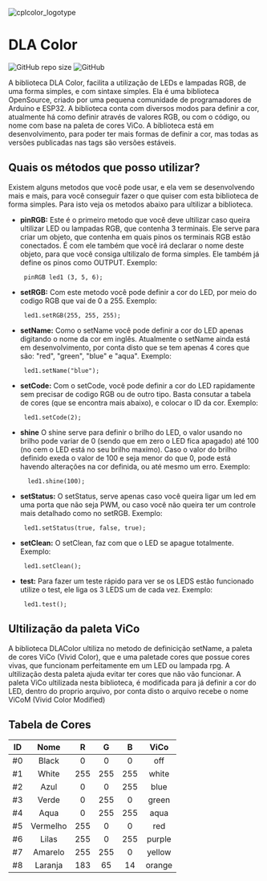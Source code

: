 ![cplcolor_logotype](https://user-images.githubusercontent.com/72569409/102688100-29cae600-41d3-11eb-9aa1-93bd714abf41.png)
# DLA Color

![GitHub repo size](https://img.shields.io/github/repo-size/guilhermeoliveiralopes/dlacolor?color=ff6464&label=size)
![GitHub](https://img.shields.io/github/license/guilhermeoliveiralopes/dlacolor?color=6ebdff)

 A biblioteca DLA Color, facilita a utilização de LEDs e lampadas RGB, de uma forma simples, e com sintaxe simples. Ela é uma biblioteca OpenSource, criado por uma pequena comunidade de programadores de Arduino e ESP32. A biblioteca conta com diversos modos para definir a cor, atualmente há como definir através de valores RGB, ou com o código, ou nome com base na paleta de cores ViCo. A biblioteca está em desenvolvimento, para poder ter mais formas de definir a cor, mas todas as versões publicadas nas tags são versões estáveis.

## Quais os métodos que posso utilizar?
 Existem alguns metodos que você pode usar, e ela vem se desenvolvendo mais e mais, para você conseguir fazer o que quiser com esta biblioteca de forma simples. Para isto veja os metodos abaixo para ultilizar a biblioteca.

 * **pinRGB:** Este é o primeiro metodo que você deve ultilizar caso queira ultilizar LED ou lampadas RGB, que contenha 3 terminais. Ele serve para criar um objeto, que contenha em quais pinos os terminais RGB estão conectados. É com ele também que você irá declarar o nome deste objeto, para que você consiga ultilizalo de forma simples. Ele também já define os pinos como OUTPUT. Exemplo:

        pinRGB led1 (3, 5, 6);

 * **setRGB:** Com este metodo você pode definir a cor do LED, por meio do codigo RGB que vai de 0 a 255. Exemplo:
 
        led1.setRGB(255, 255, 255);
 * **setName:** Como o setName você pode definir a cor do LED apenas digitando o nome da cor em inglês. Atualmente o setName ainda está em desenvolvimento, por conta disto que se tem apenas 4 cores que são: "red", "green", "blue" e "aqua". Exemplo:
 
        led1.setName("blue");
 * **setCode:** Com o setCode, você pode definir a cor do LED rapidamente sem precisar de codigo RGB ou de outro tipo. Basta consutar a tabela de cores (que se encontra mais abaixo), e colocar o ID da cor. Exemplo:

        led1.setCode(2);
* **shine** O shine serve para definir o brilho do LED, o valor usando no brilho pode variar de 0 (sendo que em zero o LED fica apagado) até 100 (no cem o LED está no seu brilho maxímo). Caso o valor do brilho definido exeda o valor de 100 e seja menor do que 0, pode está havendo alterações na cor definida, ou até mesmo um erro. Exemplo:

        led1.shine(100);
 * **setStatus:** O setStatus, serve apenas caso você queira ligar um led em uma porta que não seja PWM, ou caso você não queira ter um controle mais detalhado como no setRGB. Exemplo:

        led1.setStatus(true, false, true);

 * **setClean:** O setClean, faz com que o LED se apague totalmente. Exemplo:

        led1.setClean();

 * **test:** Para fazer um teste rápido para ver se os LEDS estão funcionado utilize o test, ele liga os 3 LEDS um de cada vez. Exemplo:

        led1.test();

 ## Ultilização da paleta ViCo
 A biblioteca DLAColor ultiliza no metodo de definicição setName, a paleta de cores ViCo (Vivid Color), que e uma paletade cores que possue cores vivas, que funcionam perfeitamente em um LED ou lampada rpg. A ultilização desta paleta ajuda evitar ter cores que não vão funcionar.
 A paleta ViCo ultilizada nesta biblioteca, é modificada para já definir a cor do LED, dentro do proprio arquivo, por conta disto o arquivo recebe o nome ViCoM (Vivid Color Modified)

 ## Tabela de Cores

ID | Nome | R | G | B | ViCo
:---: | :---: | :---: | :---: | :---: | :---:
#0 | Black | 0 | 0 | 0 | off
#1 | White | 255 | 255 | 255 | white
#2 | Azul | 0 | 0 | 255 | blue
#3 | Verde | 0 | 255 | 0 | green
#4 | Aqua | 0 | 255 | 255 | aqua
#5 | Vermelho | 255 | 0 | 0 | red
#6 | Lilas | 255 | 0 | 255 | purple
#7 | Amarelo | 255 | 255 | 0 | yellow
#8 | Laranja | 183 | 65 | 14 | orange
